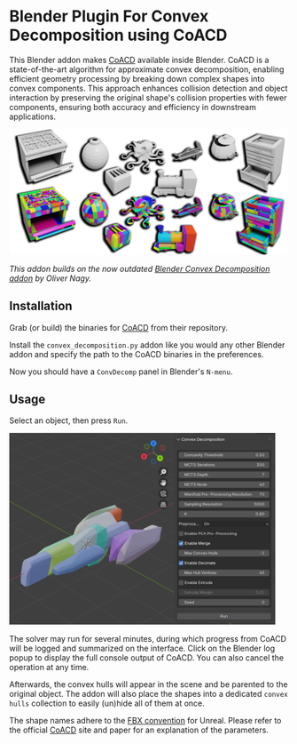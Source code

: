 # Blender Plugin For Convex Decomposition using CoACD

This Blender addon makes [CoACD](https://github.com/SarahWeiii/CoACD) available inside Blender. 
CoACD is a state-of-the-art algorithm for approximate convex decomposition, enabling efficient geometry processing by breaking down complex shapes into convex components. 
This approach enhances collision detection and object interaction by preserving the original shape's collision properties with fewer components, ensuring both accuracy and efficiency in downstream applications.

![avatar](coacd-preview.png)

*This addon builds on the now outdated [Blender Convex Decomposition addon](https://github.com/olitheolix/blender-convex-decomposition) by Oliver Nagy.*

## Installation
Grab (or build) the binaries for [CoACD](https://github.com/SarahWeiii/CoACD) from their repository.

Install the `convex_decomposition.py` addon like you would any other Blender addon and specify the path to the CoACD binaries in the preferences.

Now you should have a `ConvDecomp` panel in Blender's `N-menu`.

## Usage
Select an object, then press `Run`.

<img width="480" alt="image" src="blender-preview.png">

The solver may run for several minutes, during which progress from CoACD will be logged and summarized on the interface.
Click on the Blender log popup to display the full console output of CoACD. You can also cancel the operation at any time.

Afterwards, the convex hulls will appear in the scene and be parented to the original object. The addon will also place the shapes into a dedicated `convex hulls` collection to easily (un)hide all of them at once.

The shape names adhere to the [FBX convention](https://docs.unrealengine.com/4.27/en-US/WorkingWithContent/Importing/FBX/StaticMeshes/#collision) for Unreal.
Please refer to the official [CoACD](https://github.com/SarahWeiii/CoACD) site and paper for an explanation of the parameters.
